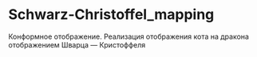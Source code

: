 # Schwarz-Christoffel_mapping
Конформное отображение. Реализация отображения кота на дракона отображением Шварца — Кристоффеля
